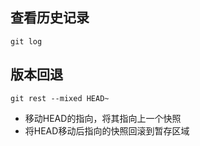 ## 查看历史记录  
`git log`  
## 版本回退  
`git rest --mixed HEAD~`  
 - 移动HEAD的指向，将其指向上一个快照  
 - 将HEAD移动后指向的快照回滚到暂存区域